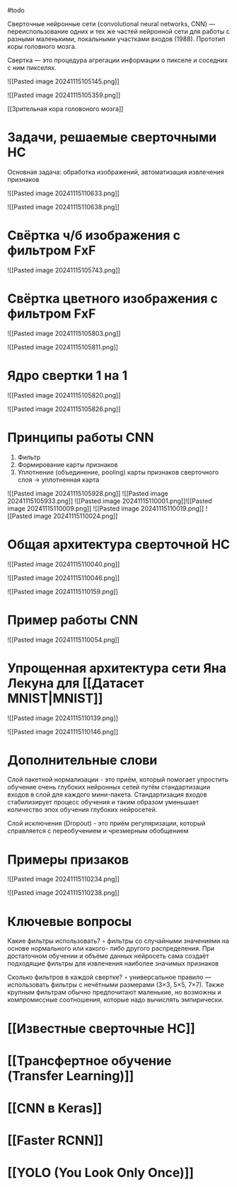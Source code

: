 #todo 


Сверточные нейронные сети (convolutional neural networks, CNN) —переиспользование одних и тех же частей нейронной сети для работы с разными маленькими, локальными участками входов (1988). Прототип коры головного мозга.

Свертка — это процедура агрегации информации о пикселе и соседних с ним пикселях.


![[Pasted image 20241115105145.png]]


![[Pasted image 20241115105359.png]]

[[Зрительная кора головоного мозга]]

# Задачи, решаемые сверточными НС

Основная задача: обработка изображений, автоматизация извлечения признаков

![[Pasted image 20241115110633.png]]

![[Pasted image 20241115110638.png]]
# Свёртка ч/б изображения с фильтром FxF

![[Pasted image 20241115105743.png]]

# Свёртка цветного изображения с фильтром FxF

![[Pasted image 20241115105803.png]]

![[Pasted image 20241115105811.png]]

# Ядро свертки 1 на 1

![[Pasted image 20241115105820.png]]

![[Pasted image 20241115105826.png]]

# Принципы работы CNN

1. Фильтр
2. Формирование карты признаков
3. Уплотнение (объединение, pooling) карты признаков сверточного слоя -> уплотненная карта

![[Pasted image 20241115105928.png]]
![[Pasted image 20241115105933.png]]
![[Pasted image 20241115110001.png]]![[Pasted image 20241115110009.png]]
![[Pasted image 20241115110019.png]]
![[Pasted image 20241115110024.png]]


# Общая архитектура сверточной НС

![[Pasted image 20241115110040.png]]

![[Pasted image 20241115110046.png]]

![[Pasted image 20241115110159.png]]
# Пример работы CNN

![[Pasted image 20241115110054.png]]

# Упрощенная архитектура сети Яна Лекуна для [[Датасет MNIST|MNIST]]


![[Pasted image 20241115110139.png]]

![[Pasted image 20241115110146.png]]

# Дополнительные слови

Слой пакетной нормализации - это приём, который помогает упростить обучение очень глубоких нейронных сетей путём стандартизации входов в слой для каждого мини-пакета. Стандартизация входов стабилизирует процесс обучения и таким образом уменьшает количество эпох обучения глубоких нейросетей.

Слой исключения (Dropout) - это приём регуляризации, который справляется с переобучением и чрезмерным обобщением

# Примеры призаков

![[Pasted image 20241115110234.png]]

![[Pasted image 20241115110238.png]]

# Ключевые вопросы

Какие фильтры использовать?
◦ фильтры со случайными значениями на основе нормального или какого- либо другого распределения. При достаточном обучении и объёме данных нейросеть сама создаёт подходящие фильтры для извлечения наиболее значимых признаков

Сколько фильтров в каждой свертке?
◦ универсальное правило — использовать фильтры с нечётными размерами (3×3, 5×5, 7×7). Также крупным фильтрам обычно предпочитают маленькие, но возможны и компромиссные соотношения, которые надо вычислять эмпирически.

# [[Известные сверточные НС]]


# [[Трансфертное обучение (Transfer Learning)]]

# [[CNN в Keras]]

# [[Faster RCNN]]

# [[YOLO (You Look Only Once)]]



